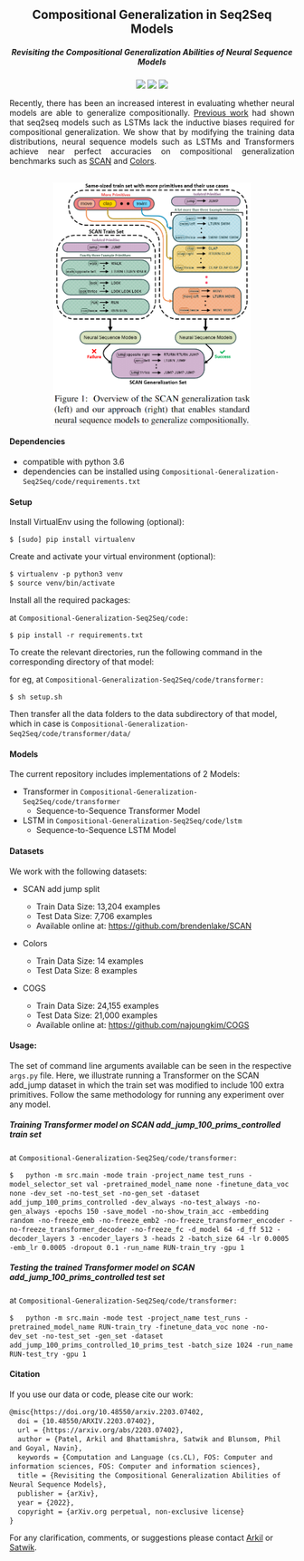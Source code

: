 <h2 align="center">
  Compositional Generalization in Seq2Seq Models
</h2>
<h5 align="center"> Revisiting the Compositional Generalization Abilities of Neural Sequence Models</h5>

<p align="center">
  <a href="https://www.2022.aclweb.org/"><img src="https://img.shields.io/badge/ACL-2022-blueviolet"></a>
  <a href="https://openreview.net/pdf?id=7lJpG58T5qy"><img src="http://img.shields.io/badge/Paper-PDF-red.svg"></a>
  <a href="https://github.com/arkilpatel/Compositional-Generalization-Seq2Seq/blob/main/LICENSE">
    <img src="https://img.shields.io/badge/License-MIT-green">
  </a>
</p>


<p style="text-align: justify;">
Recently, there has been an increased interest in evaluating whether neural models are able to generalize compositionally. <a href="https://arxiv.org/abs/1711.00350">Previous work</a> had shown that seq2seq models such as LSTMs lack the inductive biases required for compositional generalization. We show that by modifying the training data distributions, neural sequence models such as LSTMs and Transformers achieve near perfect accuracies on compositional generalization benchmarks such as <a href="https://arxiv.org/abs/1711.00350">SCAN</a> and <a href="https://arxiv.org/abs/1901.04587">Colors</a>.
</p>

<h2 align="center">
  <img align="center"  src="./images/Fig1.png" alt="..." width="350">
</h2>

####  Dependencies

- compatible with python 3.6
- dependencies can be installed using `Compositional-Generalization-Seq2Seq/code/requirements.txt`

#### Setup

Install VirtualEnv using the following (optional):

```shell
$ [sudo] pip install virtualenv
```

Create and activate your virtual environment (optional):

```shell
$ virtualenv -p python3 venv
$ source venv/bin/activate
```

Install all the required packages:

at `Compositional-Generalization-Seq2Seq/code:`

```shell
$ pip install -r requirements.txt
```

To create the relevant directories, run the following command in the corresponding directory of that model:

for eg, at `Compositional-Generalization-Seq2Seq/code/transformer:`

```shell
$ sh setup.sh
```

Then transfer all the data folders to the data subdirectory of that model, which in case is `Compositional-Generalization-Seq2Seq/code/transformer/data/`

#### Models

The current repository includes implementations of 2 Models:

- Transformer in `Compositional-Generalization-Seq2Seq/code/transformer`
  - Sequence-to-Sequence Transformer Model
- LSTM in `Compositional-Generalization-Seq2Seq/code/lstm`
  - Sequence-to-Sequence LSTM Model

#### Datasets

We work with the following datasets:

- SCAN add jump split
  - Train Data Size: 13,204 examples
  - Test Data Size: 7,706 examples
  - Available online at: https://github.com/brendenlake/SCAN

- Colors
  - Train Data Size: 14 examples
  - Test Data Size: 8 examples

- COGS
  - Train Data Size: 24,155 examples
  - Test Data Size: 21,000 examples
  - Available online at: https://github.com/najoungkim/COGS

#### Usage:

The set of command line arguments available can be seen in the respective `args.py` file. Here, we illustrate running a Transformer on the SCAN add_jump dataset in which the train set was modified to include 100 extra primitives. Follow the same methodology for running any experiment over any model.

##### Training Transformer model on SCAN add_jump_100_prims_controlled train set

at `Compositional-Generalization-Seq2Seq/code/transformer:`

```shell
$	python -m src.main -mode train -project_name test_runs -model_selector_set val -pretrained_model_name none -finetune_data_voc none -dev_set -no-test_set -no-gen_set -dataset add_jump_100_prims_controlled -dev_always -no-test_always -no-gen_always -epochs 150 -save_model -no-show_train_acc -embedding random -no-freeze_emb -no-freeze_emb2 -no-freeze_transformer_encoder -no-freeze_transformer_decoder -no-freeze_fc -d_model 64 -d_ff 512 -decoder_layers 3 -encoder_layers 3 -heads 2 -batch_size 64 -lr 0.0005 -emb_lr 0.0005 -dropout 0.1 -run_name RUN-train_try -gpu 1
```

##### Testing the trained Transformer model on SCAN add_jump_100_prims_controlled test set

at `Compositional-Generalization-Seq2Seq/code/transformer:`

```shell
$	python -m src.main -mode test -project_name test_runs -pretrained_model_name RUN-train_try -finetune_data_voc none -no-dev_set -no-test_set -gen_set -dataset add_jump_100_prims_controlled_10_prims_test -batch_size 1024 -run_name RUN-test_try -gpu 1
```

#### Citation

If you use our data or code, please cite our work:

```
@misc{https://doi.org/10.48550/arxiv.2203.07402,
  doi = {10.48550/ARXIV.2203.07402},
  url = {https://arxiv.org/abs/2203.07402},
  author = {Patel, Arkil and Bhattamishra, Satwik and Blunsom, Phil and Goyal, Navin},
  keywords = {Computation and Language (cs.CL), FOS: Computer and information sciences, FOS: Computer and information sciences},
  title = {Revisiting the Compositional Generalization Abilities of Neural Sequence Models},
  publisher = {arXiv},
  year = {2022}, 
  copyright = {arXiv.org perpetual, non-exclusive license}
}
```

For any clarification, comments, or suggestions please contact [Arkil](http://arkilpatel.github.io/) or [Satwik](https://satwikb.com/).
